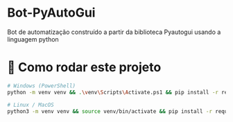 # Bot-PyAutoGui
Bot de automatização construído a partir da biblioteca Pyautogui usando a linguagem python

# 🚀 Como rodar este projeto

```bash
# Windows (PowerShell)
python -m venv venv && .\venv\Scripts\Activate.ps1 && pip install -r requirements.txt

# Linux / MacOS
python3 -m venv venv && source venv/bin/activate && pip install -r requirements.txt
